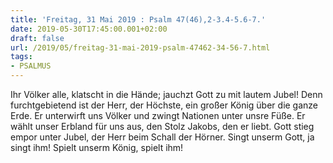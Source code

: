 ```yaml
---
title: 'Freitag, 31 Mai 2019 : Psalm 47(46),2-3.4-5.6-7.'
date: 2019-05-30T17:45:00.001+02:00
draft: false
url: /2019/05/freitag-31-mai-2019-psalm-47462-34-56-7.html
tags: 
- PSALMUS
---
```


Ihr Völker alle, klatscht in die Hände; jauchzt Gott zu mit lautem Jubel! Denn furchtgebietend ist der Herr, der Höchste, ein großer König über die ganze Erde. Er unterwirft uns Völker und zwingt Nationen unter unsre Füße. Er wählt unser Erbland für uns aus, den Stolz Jakobs, den er liebt. Gott stieg empor unter Jubel, der Herr beim Schall der Hörner. Singt unserm Gott, ja singt ihm! Spielt unserm König, spielt ihm!